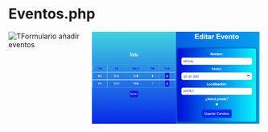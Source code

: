﻿# Eventos.php

<div style="display: flex;">
  <img src="https://github.com/Angel142330/Eventos.php/blob/main/img/Form_a%C3%B1adir.png?raw=true" alt="TFormulario añadir eventos" style="width: 33%;">
  <img src="https://github.com/Angel142330/Eventos.php/blob/main/img/Mostrar_eventos.png?raw=true" alt="Mostrar eventos" style="width: 33%;">
   <img src="https://github.com/Angel142330/Eventos.php/blob/main/img/Editar_eventos.png?raw=true" alt="Editar eventos" style="width: 33%;">
</div>
